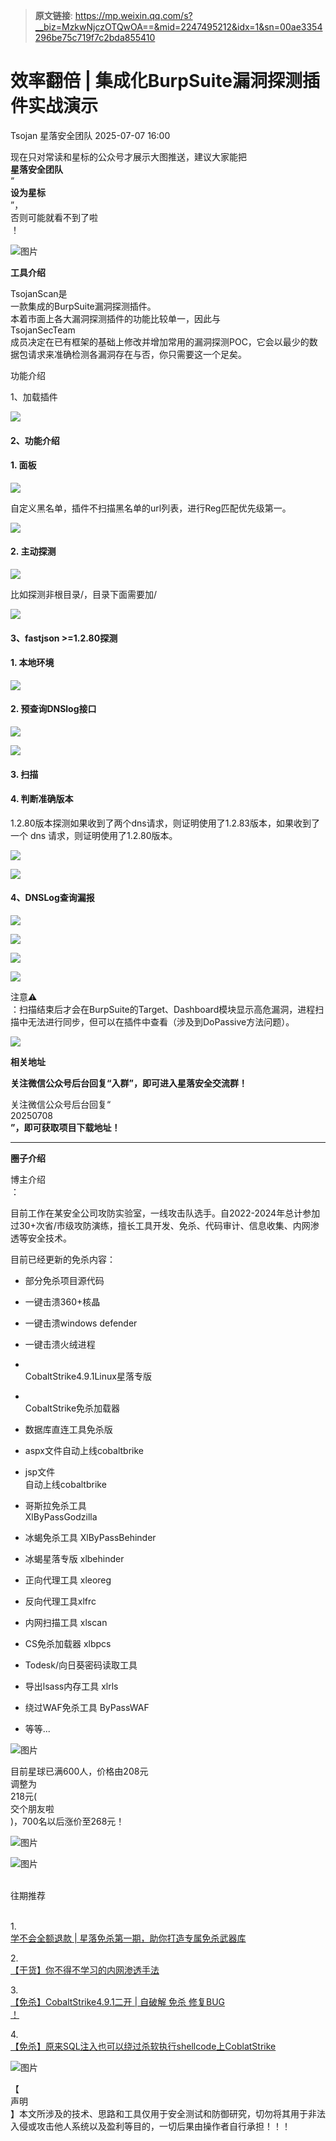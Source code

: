 > **原文链接**: https://mp.weixin.qq.com/s?__biz=MzkwNjczOTQwOA==&mid=2247495212&idx=1&sn=00ae3354296be75c719f7c2bda855410

#  效率翻倍 | 集成化BurpSuite漏洞探测插件实战演示  
Tsojan  星落安全团队   2025-07-07 16:00  
  
现在只对常读和星标的公众号才展示大图推送，建议大家能把  
**星落安全团队**  
“  
**设为星标**  
”，  
否则可能就看不到了啦  
！  
  
![图片](https://mmbiz.qpic.cn/mmbiz_png/rlSBJ0flllkXnsUODwVWmlxAHuHu4dBuwIlu707ZfPdbNTYyibYzQHA0xn0p2hTbQAiba04SOnDiadxVExZ53nfog/640?wx_fmt=other&from=appmsg&wxfrom=5&wx_lazy=1&wx_co=1&tp=webp "")  
  
**工具介绍**  
  
TsojanScan是  
一款集成的BurpSuite漏洞探测插件。  
本着市面上各大漏洞探测插件的功能比较单一，因此与  
TsojanSecTeam  
成员决定在已有框架的基础上修改并增加常用的漏洞探测POC，它会以最少的数据包请求来准确检测各漏洞存在与否，你只需要这一个足矣。  
  
功能介绍  
  
1、加载插件  
  
![](https://mmbiz.qpic.cn/mmbiz_png/rlSBJ0fllllKFBfOWicicqiavuwBd6fTXaCbJd3fiaYWxvwBeibb1UxVtWia7aPGHZwM0sLoT7uXAUibjVFlZYgYfX43Q/640?wx_fmt=png&from=appmsg "")  
#### 2、功能介绍  
#### 1. 面板  
  
![](https://mmbiz.qpic.cn/mmbiz_jpg/rlSBJ0fllllKFBfOWicicqiavuwBd6fTXaCl3U69T7t5ibRicsEiaaiczbqOdpgyk91It752T13N6W0StQ7IMExJOGQ2Q/640?wx_fmt=jpeg "")  
  
自定义黑名单，插件不扫描黑名单的url列表，进行Reg匹配优先级第一。  
  
  
![](https://mmbiz.qpic.cn/mmbiz_jpg/rlSBJ0fllllKFBfOWicicqiavuwBd6fTXaChZTh98ia9D9HrjuYh30z07qQx41El7ic4picAWYwSFQHlFibqeeIAHzP5w/640?wx_fmt=jpeg "")  
#### 2. 主动探测  
  
  
![](https://mmbiz.qpic.cn/mmbiz_png/rlSBJ0fllllKFBfOWicicqiavuwBd6fTXaCWUk2uUMSS2fyamIjpSvtx1shn9SyiaByIP3XcZ5oKB8gtTo9Q6ibV6NA/640?wx_fmt=png&from=appmsg "")  
  
比如探测非根目录/，目录下面需要加/  
  
![](https://mmbiz.qpic.cn/mmbiz_png/rlSBJ0fllllKFBfOWicicqiavuwBd6fTXaCKls7g5JUNxoxtJOVLXp0DhBZicjgKL19P5HNwOXViaypCVmCuhWI8NEA/640?wx_fmt=png&from=appmsg "")  
#### 3、fastjson >=1.2.80探测  
#### 1. 本地环境  
  
![](https://mmbiz.qpic.cn/mmbiz_png/rlSBJ0fllllKFBfOWicicqiavuwBd6fTXaCkibLjfSAOliab0r00J5zsMA0BIYgZssHbjwicGKFxCnA2t60Nbos86VlA/640?wx_fmt=png&from=appmsg "")  
#### 2. 预查询DNSlog接口  
  
![](https://mmbiz.qpic.cn/mmbiz_png/rlSBJ0fllllKFBfOWicicqiavuwBd6fTXaCjz73cqyafO3NiaIXFMKHTyBPcwFXNrtwnba0AX5vYtazOglMvfCNKSQ/640?wx_fmt=png&from=appmsg "")  
  
![](https://mmbiz.qpic.cn/mmbiz_png/rlSBJ0fllllKFBfOWicicqiavuwBd6fTXaCaRrVQ8ib6zuCp2l6h2ID8COTx2c7bKeRvVNxNws3kFWYmWYpasPRJfQ/640?wx_fmt=png&from=appmsg "")  
#### 3. 扫描  
####   
#### 4. 判断准确版本  
  
1.2.80版本探测如果收到了两个dns请求，则证明使用了1.2.83版本，如果收到了一个 dns 请求，则证明使用了1.2.80版本。  
  
![](https://mmbiz.qpic.cn/mmbiz_png/rlSBJ0fllllKFBfOWicicqiavuwBd6fTXaCVhZfHC49UZWnWNn2C8G7M49wcDsQwdwvyDsu1VBahIdzgyVNjHxgkg/640?wx_fmt=png&from=appmsg "")  
  
![](https://mmbiz.qpic.cn/mmbiz_png/rlSBJ0fllllKFBfOWicicqiavuwBd6fTXaCCia6TxwvsVydgnf3Crhh2p0ib0aPhZ3Ddw6yQXBrvLuIqARUEM72aMUQ/640?wx_fmt=png&from=appmsg "")  
#### 4、DNSLog查询漏报  
  
![](https://mmbiz.qpic.cn/mmbiz_png/rlSBJ0fllllKFBfOWicicqiavuwBd6fTXaCgAlXRrIhtygrTibicic6oHEMdcicJumePiaMiayFmtsFBUJIBaGLbbpKUwIA/640?wx_fmt=png&from=appmsg "")  
  
![](https://mmbiz.qpic.cn/mmbiz_png/rlSBJ0fllllKFBfOWicicqiavuwBd6fTXaCBrMYWYskTP02uhpvHpZjIl3eDNPaFCnwzSO9icRp879BQxSJxTowwkQ/640?wx_fmt=png&from=appmsg "")  
  
![](https://mmbiz.qpic.cn/mmbiz_png/rlSBJ0fllllKFBfOWicicqiavuwBd6fTXaChqNeHZZyeOCcTw9ribf6Lrw0ucnWwuCMQV1Q1z5hNOCTvr2N8sFVgzg/640?wx_fmt=png&from=appmsg "")  
  
![](https://mmbiz.qpic.cn/mmbiz_png/rlSBJ0fllllKFBfOWicicqiavuwBd6fTXaCS8DtI5eBfqWLchwGTGdEibRr0lQ7yjao7eoB6UTibD2uMhVdqpULWN1Q/640?wx_fmt=png&from=appmsg "")  
  
注意⚠️  
：扫描结束后才会在BurpSuite的Target、Dashboard模块显示高危漏洞，进程扫描中无法进行同步，但可以在插件中查看（涉及到DoPassive方法问题）。  
  
  
![](https://mmbiz.qpic.cn/mmbiz_png/rlSBJ0fllllKFBfOWicicqiavuwBd6fTXaC05CBnjVKDmLBBuib1ncfh7BHwc6cicibiaHBiazqkAFCbTP3fCswblTMEyw/640?wx_fmt=png&from=appmsg "")  
  
  
**相关地址**  
  
**关注微信公众号后台回复“入群”，即可进入星落安全交流群！**  
  
关注微信公众号后台回复“  
20250708  
**”，即可获取项目下载地址！**  
  
****  
  
  
**圈子介绍**  
  
博主介绍  
：  
  
  
目前工作在某安全公司攻防实验室，一线攻击队选手。自2022-2024年总计参加过30+次省/市级攻防演练，擅长工具开发、免杀、代码审计、信息收集、内网渗透等安全技术。  
  
  
目前已经更新的免杀内容：  
- 部分免杀项目源代码  
  
- 一键击溃360+核晶  
  
- 一键击溃windows defender  
  
- 一键击溃火绒进程  
  
-    
CobaltStrike4.9.1Linux星落专版   
  
-    
CobaltStrike免杀加载器  
  
- 数据库直连工具免杀版  
  
- aspx文件自动上线cobaltbrike  
  
- jsp文件  
自动上线cobaltbrike  
  
- 哥斯拉免杀工具   
XlByPassGodzilla  
  
- 冰蝎免杀工具 XlByPassBehinder  
  
- 冰蝎星落专版 xlbehinder  
  
- 正向代理工具 xleoreg  
  
- 反向代理工具xlfrc  
  
- 内网扫描工具 xlscan  
  
- CS免杀加载器 xlbpcs  
  
- Todesk/向日葵密码读取工具  
  
- 导出lsass内存工具 xlrls  
  
- 绕过WAF免杀工具 ByPassWAF  
  
- 等等...  
  
  
  
![图片](https://mmbiz.qpic.cn/mmbiz_png/DWntM1sE7icZvkNdicBYEs6uicWp0yXACpt25KZIiciaY7ceKVwuzibYLSoup8ib3Aghm4KviaLyknWsYwTHv3euItxyCQ/640?wx_fmt=other&wxfrom=5&wx_lazy=1&wx_co=1&tp=webp "")  
  
  
目前星球已满600人，价格由208元  
调整为  
218元(  
交个朋友啦  
)，700名以后涨价至268元！  
  
  
![图片](https://mmbiz.qpic.cn/mmbiz_jpg/rlSBJ0flllmXEGfK9uB8VibWo8ZLL8nficA1BJXW90bric2w266yxOaAYQZAhXLsrFTqunYhbUDibVuicc465WzvFEA/640?wx_fmt=jpeg&from=appmsg&watermark=1&wxfrom=5&wx_lazy=1&tp=webp "")  
  
  
![图片](https://mmbiz.qpic.cn/mmbiz_png/MuoJjD4x9x3siaaGcOb598S56dSGAkNBwpF7IKjfj1vFmfagbF6iaiceKY4RGibdwBzJyeLS59NlowRF39EPwSCbeQ/640?wx_fmt=other&wxfrom=5&wx_lazy=1&wx_co=1&tp=webp "")  
  
     
往期推荐  
     
  
  
1.   
[学不会全额退款 | 星落免杀第一期，助你打造专属免杀武器库](https://mp.weixin.qq.com/s?__biz=MzkwNjczOTQwOA==&mid=2247494072&idx=1&sn=e46a6d176a8fad2aa4b4c055de3607da&scene=21#wechat_redirect)  
  
  
  
2.   
[【干货】你不得不学习的内网渗透手法](http://mp.weixin.qq.com/s?__biz=MzkwNjczOTQwOA==&mid=2247489483&idx=1&sn=0cbeb449e56db1ae48abfb924ffd0b43&chksm=c0e2bc74f79535622f39166c8ed17d5fe5a2bbc3f622d20491033b6aa61d26d789e59bab5b79&scene=21#wechat_redirect)  
  
  
  
3.   
[【免杀】CobaltStrike4.9.1二开 | 自破解 免杀 修复BUG](http://mp.weixin.qq.com/s?__biz=MzkwNjczOTQwOA==&mid=2247488486&idx=1&sn=683083d38a58de4a95750673d9cb725d&chksm=c0e2b859f795314f3b7bc980a5d4114508ee2c286bc683cdfd25eefa4fb59f26adfe5483690b&scene=21#wechat_redirect)  
[！](http://mp.weixin.qq.com/s?__biz=MzkwNjczOTQwOA==&mid=2247486966&idx=1&sn=3f144d5936d5cdc11178004549384ace&chksm=c0e2a649f7952f5f7557dde6e9cca53ecee7b5e2f7ff23395250e8fe47acb102902d9727185d&scene=21#wechat_redirect)  
  
  
  
4.   
[【免杀】原来SQL注入也可以绕过杀软执行shellcode上CoblatStrike](http://mp.weixin.qq.com/s?__biz=MzkwNjczOTQwOA==&mid=2247489950&idx=1&sn=a54e05e31a2970950ad47800606c80ff&chksm=c0e2b221f7953b37b5d7b1a8e259a440c1ee7127d535b2c24a5c6c2f2e773ac2a4df43a55696&scene=21#wechat_redirect)  
  
  
![图片](https://mmbiz.qpic.cn/mmbiz_png/DWntM1sE7icZvkNdicBYEs6uicWp0yXACpt25KZIiciaY7ceKVwuzibYLSoup8ib3Aghm4KviaLyknWsYwTHv3euItxyCQ/640?wx_fmt=other&wxfrom=5&wx_lazy=1&wx_co=1&tp=webp "")  
  
  
  
【  
声明  
】本文所涉及的技术、思路和工具仅用于安全测试和防御研究，切勿将其用于非法入侵或攻击他人系统以及盈利等目的，一切后果由操作者自行承担！！！  
  
